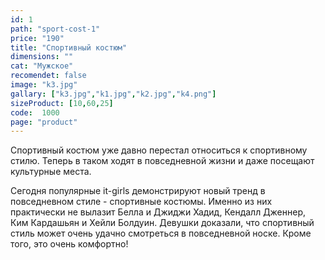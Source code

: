 ```yaml
---
id: 1
path: "sport-cost-1"
price: "190"
title: "Спортивный костюм"
dimensions: ""
cat: "Мужское"
recomendet: false
image: "k3.jpg"
gallary: ["k3.jpg","k1.jpg","k2.jpg","k4.png"]
sizeProduct: [10,60,25]
code:  1000
page: "product"
---
```


Спортивный костюм уже давно перестал относиться к спортивному стилю. Теперь в таком ходят в повседневной жизни и даже посещают культурные места.

Сегодня популярные it-girls демонстрируют новый тренд в повседневном стиле - спортивные костюмы. Именно из них практически не вылазит Белла и Джиджи Хадид, Кендалл Дженнер, Ким Кардашьян и Хейли Болдуин. Девушки доказали, что спортивный стиль может очень удачно смотреться в повседневной носке. Кроме того, это очень комфортно!

